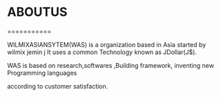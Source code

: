 # ABOUTUS
===========

WILMIXASIANSYTEM(WAS)  is    a  organization based   in   Asia  started  by wilmix jemin j It  uses  a  common  Technology  known  as JDollar(J$).

WAS is  based  on  research,softwares  ,Building  framework, inventing  new  Programming  languages 

according  to customer satisfaction.
